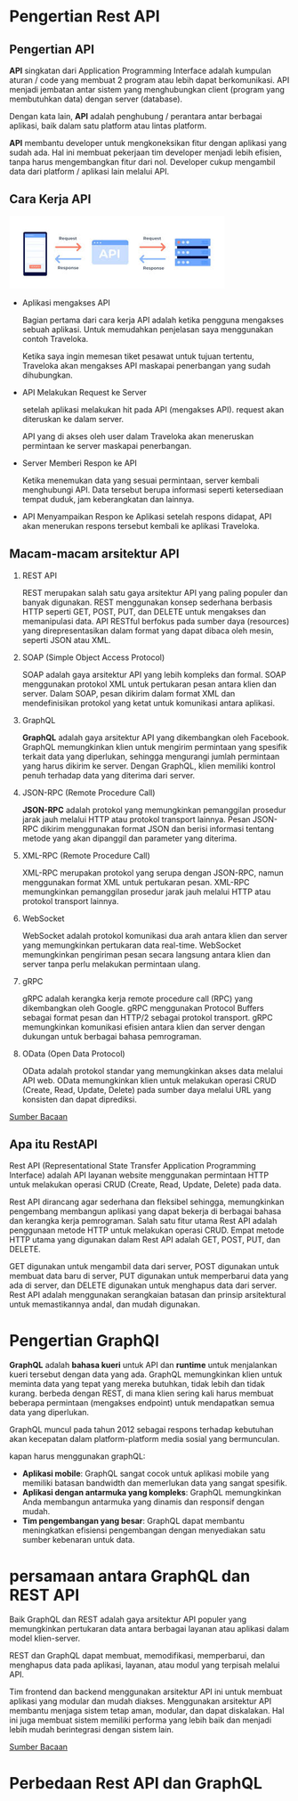 # Pengertian Rest API

## Pengertian API

**API** singkatan dari Application Programming Interface adalah kumpulan aturan / code yang membuat 2 program atau lebih dapat berkomunikasi. API menjadi jembatan antar sistem yang menghubungkan client (program yang membutuhkan data) dengan server (database).

Dengan kata lain, **API** adalah penghubung / perantara antar berbagai aplikasi, baik dalam satu platform atau lintas platform.

**API** membantu developer untuk mengkoneksikan fitur dengan aplikasi yang sudah ada. Hal ini membuat pekerjaan tim developer menjadi lebih efisien, tanpa harus mengembangkan fitur dari nol. Developer cukup mengambil data dari platform / aplikasi lain melalui API.

## Cara Kerja API

![alt](/img/cara_kerja_api.jpeg)

- Aplikasi mengakses API

  Bagian pertama dari cara kerja API adalah ketika pengguna mengakses sebuah aplikasi. Untuk memudahkan penjelasan saya menggunakan contoh Traveloka.

  Ketika saya ingin memesan tiket pesawat untuk tujuan tertentu, Traveloka akan mengakses API maskapai penerbangan yang sudah dihubungkan.

- API Melakukan Request ke Server

  setelah aplikasi melakukan hit pada API (mengakses API). request akan diteruskan ke dalam server.

  API yang di akses oleh user dalam Traveloka akan meneruskan permintaan ke server maskapai penerbangan.

- Server Memberi Respon ke API

  Ketika menemukan data yang sesuai permintaan, server kembali menghubungi API. Data tersebut berupa informasi seperti ketersediaan tempat duduk, jam keberangkatan dan lainnya.

- API Menyampaikan Respon ke Aplikasi
  setelah respons didapat, API akan menerukan respons tersebut kembali ke aplikasi Traveloka.

## Macam-macam arsitektur API

1. REST API

   REST merupakan salah satu gaya arsitektur API yang paling populer dan banyak digunakan. REST menggunakan konsep sederhana berbasis HTTP seperti GET, POST, PUT, dan DELETE untuk mengakses dan memanipulasi data. API RESTful berfokus pada sumber daya (resources) yang direpresentasikan dalam format yang dapat dibaca oleh mesin, seperti JSON atau XML.

2. SOAP (Simple Object Access Protocol)

   SOAP adalah gaya arsitektur API yang lebih kompleks dan formal. SOAP menggunakan protokol XML untuk pertukaran pesan antara klien dan server. Dalam SOAP, pesan dikirim dalam format XML dan mendefinisikan protokol yang ketat untuk komunikasi antara aplikasi.

3. GraphQL

   **GraphQL** adalah gaya arsitektur API yang dikembangkan oleh Facebook. GraphQL memungkinkan klien untuk mengirim permintaan yang spesifik terkait data yang diperlukan, sehingga mengurangi jumlah permintaan yang harus dikirim ke server. Dengan GraphQL, klien memiliki kontrol penuh terhadap data yang diterima dari server.

4. JSON-RPC (Remote Procedure Call)

   **JSON-RPC** adalah protokol yang memungkinkan pemanggilan prosedur jarak jauh melalui HTTP atau protokol transport lainnya. Pesan JSON-RPC dikirim menggunakan format JSON dan berisi informasi tentang metode yang akan dipanggil dan parameter yang diterima.

5. XML-RPC (Remote Procedure Call)

   XML-RPC merupakan protokol yang serupa dengan JSON-RPC, namun menggunakan format XML untuk pertukaran pesan. XML-RPC memungkinkan pemanggilan prosedur jarak jauh melalui HTTP atau protokol transport lainnya.

6. WebSocket

   WebSocket adalah protokol komunikasi dua arah antara klien dan server yang memungkinkan pertukaran data real-time. WebSocket memungkinkan pengiriman pesan secara langsung antara klien dan server tanpa perlu melakukan permintaan ulang.

7. gRPC

   gRPC adalah kerangka kerja remote procedure call (RPC) yang dikembangkan oleh Google. gRPC menggunakan Protocol Buffers sebagai format pesan dan HTTP/2 sebagai protokol transport. gRPC memungkinkan komunikasi efisien antara klien dan server dengan dukungan untuk berbagai bahasa pemrograman.

8. OData (Open Data Protocol)

   OData adalah protokol standar yang memungkinkan akses data melalui API web. OData memungkinkan klien untuk melakukan operasi CRUD (Create, Read, Update, Delete) pada sumber daya melalui URL yang konsisten dan dapat diprediksi.

[Sumber Bacaan](https://www.codepolitan.com/blog/8-macam-gaya-arsitektur-api-dalam-web/)

## Apa itu RestAPI

Rest API (Representational State Transfer Application Programming Interface) adalah API layanan website menggunakan permintaan HTTP untuk melakukan operasi CRUD (Create, Read, Update, Delete) pada data.

Rest API dirancang agar sederhana dan fleksibel sehingga, memungkinkan pengembang membangun aplikasi yang dapat bekerja di berbagai bahasa dan kerangka kerja pemrograman. Salah satu fitur utama Rest API adalah penggunaan metode HTTP untuk melakukan operasi CRUD. Empat metode HTTP utama yang digunakan dalam Rest API adalah GET, POST, PUT, dan DELETE.

GET digunakan untuk mengambil data dari server, POST digunakan untuk membuat data baru di server, PUT digunakan untuk memperbarui data yang ada di server, dan DELETE digunakan untuk menghapus data dari server. Rest API adalah menggunakan serangkaian batasan dan prinsip arsitektural untuk memastikannya andal, dan mudah digunakan.

# Pengertian GraphQl

**GraphQL** adalah **bahasa kueri** untuk API dan **runtime** untuk menjalankan kueri tersebut dengan data yang ada. GraphQL memungkinkan klien untuk meminta data yang tepat yang mereka butuhkan, tidak lebih dan tidak kurang. berbeda dengan REST, di mana klien sering kali harus membuat beberapa permintaan (mengakses endpoint) untuk mendapatkan semua data yang diperlukan.

GraphQL muncul pada tahun 2012 sebagai respons terhadap kebutuhan akan kecepatan dalam platform-platform media sosial yang bermunculan.

kapan harus menggunakan graphQL:

- **Aplikasi mobile**: GraphQL sangat cocok untuk aplikasi mobile yang memiliki batasan bandwidth dan memerlukan data yang sangat spesifik.
- **Aplikasi dengan antarmuka yang kompleks**: GraphQL memungkinkan Anda membangun antarmuka yang dinamis dan responsif dengan mudah.
- **Tim pengembangan yang besar**: GraphQL dapat membantu meningkatkan efisiensi pengembangan dengan menyediakan satu sumber kebenaran untuk data.

# persamaan antara GraphQL dan REST API

Baik GraphQL dan REST adalah gaya arsitektur API populer yang memungkinkan pertukaran data antara berbagai layanan atau aplikasi dalam model klien-server.

REST dan GraphQL dapat membuat, memodifikasi, memperbarui, dan menghapus data pada aplikasi, layanan, atau modul yang terpisah melalui API.

Tim frontend dan backend menggunakan arsitektur API ini untuk membuat aplikasi yang modular dan mudah diakses. Menggunakan arsitektur API membantu menjaga sistem tetap aman, modular, dan dapat diskalakan. Hal ini juga membuat sistem memiliki performa yang lebih baik dan menjadi lebih mudah berintegrasi dengan sistem lain.

[Sumber Bacaan](https://aws.amazon.com/id/compare/the-difference-between-graphql-and-rest/)

# Perbedaan Rest API dan GraphQL
